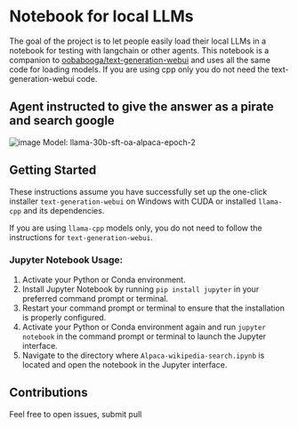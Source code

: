 


# Notebook for local LLMs

The goal of the project is to let people easily load their local LLMs in a notebook for testing with langchain or other agents. This notebook is a companion to [oobabooga/text-generation-webui](https://github.com/oobabooga/text-generation-webui) and uses all the same code for loading models. If you are using cpp only you do not need the text-generation-webui code.

## Agent instructed to give the answer as a pirate and search google
![image](https://i.imgur.com/pt4XYcL.png)
Model: llama-30b-sft-oa-alpaca-epoch-2

## Getting Started
These instructions assume you have successfully set up the one-click installer `text-generation-webui` on Windows with CUDA or installed `llama-cpp` and its dependencies.

If you are using `llama-cpp` models only, you do not need to follow the instructions for `text-generation-webui`.

### Jupyter Notebook Usage:
1. Activate your Python or Conda environment.
2. Install Jupyter Notebook by running `pip install jupyter` in your preferred command prompt or terminal.
3. Restart your command prompt or terminal to ensure that the installation is properly configured.
4. Activate your Python or Conda environment again and run `jupyter notebook` in the command prompt or terminal to launch the Jupyter interface.
5. Navigate to the directory where `Alpaca-wikipedia-search.ipynb` is located and open the notebook in the Jupyter interface.



## Contributions
Feel free to open issues, submit pull
